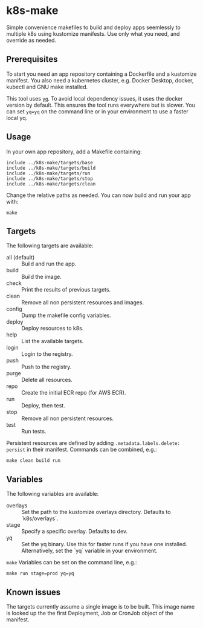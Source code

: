 # k8s-make

Simple convenience makefiles to build and deploy apps seemlessly to multiple k8s using kustomize manifests. Use only what you need, and override as needed.

## Prerequisites
To start you need an app repository containing a Dockerfile and a kustomize manifest. You also need a kubernetes cluster, e.g. Docker Desktop, docker, kubectl and GNU make installed.

This tool uses [`yq`](https://github.com/mikefarah/yq). To avoid local dependency issues, it uses the docker version by default. This ensures the tool runs everywhere but is slower. You can set `yq=yq` on the command line or in your environment to use a faster local yq.
 

## Usage
In your own app repository, add a Makefile containing:

```
include ../k8s-make/targets/base
include ../k8s-make/targets/build
include ../k8s-make/targets/run
include ../k8s-make/targets/stop
include ../k8s-make/targets/clean
```
Change the relative paths as needed. You can now build and run your app with:
```
make
```

## Targets

The following targets are available:

<dl>
  <dt>all (default)</dt>
  <dd>Build and run the app.</dd>
  <dt>build</dt>
  <dd>Build the image.</dd>
  <dt>check</dt>
  <dd>Print the results of previous targets.</dd>
  <dt>clean</dt>
  <dd>Remove all non persistent resources and images.</dd>
  <dt>config</dt>
  <dd>Dump the makefile config variables.</dd>
  <dt>deploy</dt>
  <dd>Deploy resources to k8s.</dd>
  <dt>help</dt>
  <dd>List the available targets.</dd>
  <dt>login</dt>
  <dd>Login to the registry.</dd>
  <dt>push</dt>
  <dd>Push to the registry.</dd>
  <dt>purge</dt>
  <dd>Delete all resources.</dd>
  <dt>repo</dt>
  <dd>Create the initial ECR repo (for AWS ECR).</dd>
  <dt>run</dt>
  <dd>Deploy, then test.</dd>
  <dt>stop</dt>
  <dd>Remove all non persistent resources.</dd>
  <dt>test</dt>
  <dd>Run tests.</dd>
</dl>

Persistent resources are defined by adding `.metadata.labels.delete: persist` in their manifest. Commands can be combined, e.g.:
```
make clean build run
```

## Variables

The following variables are available:

<dl>
  <dt>overlays</dt>
  <dd>Set the path to the kustomize overlays directory. Defaults to `k8s/overlays`.</dd>
  <dt>stage</dt>
  <dd>Specify a specific overlay. Defaults to dev.</dd>
  <dt>yq</dt>
  <dd>Set the yq binary. Use this for faster runs if you have one installed. Alternatively, set the `yq` variable in your environment.</dd>
</dl>

`make` Variables can be set on the command line, e.g.:
```
make run stage=prod yq=yq
```

## Known issues

The targets currently assume a single image is to be built. This image name is looked up the the first Deployment, Job or CronJob object of the manifest.

